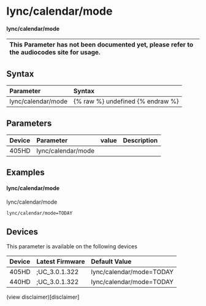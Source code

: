 ﻿---
description: lync/calendar/mode
search:
    keywords: ['lync','calendar','mode']
---

# lync/calendar/mode

#### lync/calendar/mode


| This Parameter has not been documented yet, please refer to the audiocodes site for usage.  |
| :--- |

## Syntax
| Parameter | Syntax |
| :--- | :--- |
|lync/calendar/mode | {% raw %} undefined {% endraw %} |

## Parameters
|Device|Parameter|value|Description|
|:---|:---|:---|:---|
| 405HD | lync/calendar/mode |  |  |

## Examples
#### lync/calendar/mode

lync/calendar/mode

```
lync/calendar/mode=TODAY
```

## Devices
This parameter is available on the following devices

| Device | Latest Firmware | Default Value |
|:---|:---|:---|
| 405HD | ;UC_3.0.1.322 | lync/calendar/mode=TODAY 
| 440HD | ;UC_3.0.1.322 | lync/calendar/mode=TODAY 

(view disclaimer)[disclaimer]
